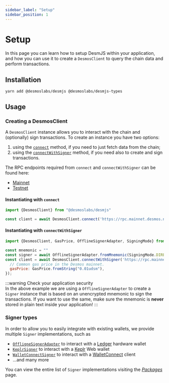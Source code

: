 ```yaml
---
sidebar_label: "Setup"
sidebar_position: 1
---
```


# Setup

In this page you can learn how to setup DesmJS within your application, and how you can use it to create
a `DesmosClient` to query the chain data and perform transactions.

## Installation

```shell
yarn add @desmoslabs/desmjs @desmoslabs/desmjs-types
```

## Usage

### Creating a DesmosClient

A `DesmosClient` instance allows you to interact with the chain and (optionally) sign transactions. To create an
instance you have two options:

1. using the [`connect`](api/classes/desmoslabs_desmjs.DesmosClient.md#connect) method, if you need to just fetch
   data from the chain;
2. using the [`connectWithSigner`](api/classes/desmoslabs_desmjs.DesmosClient.md#connectwithsigner) method, if you
   need also to create and sign transactions.

The RPC endpoints required from `connect` and `connectWithSigner` can be found here:

* [Mainnet](https://github.com/desmos-labs/mainnet#endpoints)
* [Testnet](https://github.com/desmos-labs/morpheus/tree/main/morpheus-apollo-3#endpoints)

#### Instantiating with `connect`

```js
import {DesmosClient} from "@desmoslabs/desmjs"

const client = await DesmosClient.connect('https://rpc.mainnet.desmos.network');
```

#### Instantiating with `connectWithSigner`

```js
import {DesmosClient, GasPrice, OfflineSignerAdapter, SigningMode} from "@desmoslabs/desmjs"

const mnemonic = ""
const signer = await OfflineSignerAdapter.fromMnemonic(SigningMode.DIRECT, mnemonic);
const client = await DesmosClient.connectWithSigner('https://rpc.mainnet.desmos.network', signer, {
  // Common gas price in the Desmos mainnet.
  gasPrice: GasPrice.fromString("0.01udsm"),
});
```

:::warning Check your application security  
In the above example we are using a `OfflineSignerAdapter` to create a `Signer` instance that is based on an unencrypted
mnemonic to sign the transactions. If you want to use the same, make sure the mnemonic is **never** stored in plain text
inside your application!
:::

### Signer types

In order to allow you to easily integrate with existing wallets, we provide multiple `Signer`
implementations, such as

- [`OffligneSignerAdapter`](api/classes/desmoslabs_desmjs.OfflineSignerAdapter.md) to interact with
  a [Ledger](https://ledger.com) hardware wallet
- [`KeplrSigner`](api/classes/desmoslabs_desmjs_keplr.KeplrSigner.md) to interact with
  a [Keplr](https://keplr.app) Web wallet
- [`WalletConnectSigner`](api/classes/desmoslabs_desmjs_keplr.KeplrSigner.md) to interact with
  a [WalletConnect](https://walletconnect.org) client
- ...and many more

You can view the entire list of `Signer` implementations visiting the [_Packages_](packages) page.
